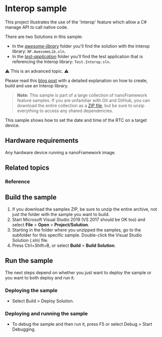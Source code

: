 # Interop sample

This project illustrates the use of the 'Interop' feature which allow a C# manage API to call native code.

There are two Solutions in this sample:

- In the [*awesome-library*](awesome-library/) folder you'll find the solution with the Interop library: `NF.AwesomeLib.sln`.
- In the [*test-application*](test-application/) folder you'll find the test application that is referencing the Interop library: `Test.Interop.sln`.

:warning: This is an advanced topic. :warning:

Please read this [blog post](https://jsimoesblog.wordpress.com/2018/06/19/interop-in-net-nanoframework/) with a detailed explanation on how to create, build and use an Interop library.

> **Note:** This sample is part of a large collection of nanoFramework feature samples.
> If you are unfamiliar with Git and GitHub, you can download the entire collection as a
> [ZIP file](https://github.com/nanoframework/Samples/archive/main.zip), but be
> sure to unzip everything to access any shared dependencies.
<!-- For more info on working with the ZIP file, 
> the samples collection, and GitHub, see [Get the UWP samples from GitHub](https://aka.ms/ovu2uq). 
> For more samples, see the [Samples portal](https://aka.ms/winsamples) on the Windows Dev Center.  -->

This sample shows how to set the date and time of the RTC on a target device.

## Hardware requirements

Any hardware device running a nanoFramework image.

## Related topics

### Reference

## Build the sample

1. If you download the samples ZIP, be sure to unzip the entire archive, not just the folder with the sample you want to build. 
2. Start Microsoft Visual Studio 2019 (VS 2017 should be OK too) and select **File** \> **Open** \> **Project/Solution**.
3. Starting in the folder where you unzipped the samples, go to the subfolder for this specific sample. Double-click the Visual Studio Solution (.sln) file.
4. Press Ctrl+Shift+B, or select **Build** \> **Build Solution**.

## Run the sample

The next steps depend on whether you just want to deploy the sample or you want to both deploy and run it.

### Deploying the sample

- Select Build > Deploy Solution.

### Deploying and running the sample

- To debug the sample and then run it, press F5 or select Debug >  Start Debugging.
